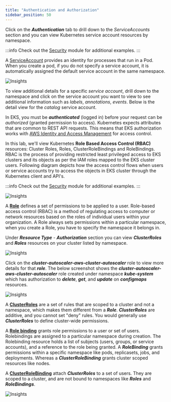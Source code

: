 ```yaml
---
title: "Authentication and Authorization"
sidebar_position: 50
---
```


Click on the **<i>Authentication</i>** tab to drill down to the <i>ServiceAccounts</i> section and you can view Kubernetes service account resources by namespace.

:::info
Check out the [Security](../../../security/) module for additional examples.
:::

A [ServiceAccount](https://kubernetes.io/docs/tasks/configure-pod-container/configure-service-account/) provides an identity for processes that run in a Pod. When you create a pod, if you do not specify a service account, it is automatically assigned the default service account in the same namespace. 

![Insights](/img/resource-view/auth-resources.jpg)

To view additional details for a specific <i>service account</i>, drill down to the namespace and click on the service account you want to view to see additional information such as <i>labels</i>, <i>annotations</i>, <i>events</i>. Below is the detail view for the <i>catalog</i> service account.

In EKS, you must be **<i>authenticated</i>** (logged in) before your request can be <i>authorized</i> (granted permission to access). Kubernetes expects attributes that are common to REST API requests. This means that EKS authorization works with [AWS Identity and Access Management](https://docs.aws.amazon.com/eks/latest/userguide/security-iam.html) for access control.

In this lab, we'll view Kubernetes **Role Based Access Control (RBAC)** resources: Cluster Roles, Roles, ClusterRoleBindings and RoleBindings. RBAC is the process of providing restricted least privileged access to EKS clusters and its objects as per the IAM roles mapped to the EKS cluster users. Following diagram depicts how the access control flows when users or service accounts try to access the objects in EKS cluster through the Kubernetes client and API's.

:::info
Check out the [Security](../../../security/) module for additional examples.
:::

![Insights](/img/resource-view/autz-index.jpg)


A **[Role](https://kubernetes.io/docs/reference/access-authn-authz/rbac/)** defines a set of permissions to be applied to a user. Role-based access control (RBAC) is a method of regulating access to computer or network resources based on the roles of individual users within your organization. A Role always sets permissions within a particular namespace, when you create a Role, you have to specify the namespace it belongs in.

Under **_Resource Type_** - **_Authorization_** section you can view **_ClusterRoles_** and **_Roles_** resources on your cluster listed by namespace.

![Insights](/img/resource-view/autz-role.jpg)

Click on the **_cluster-autoscaler-aws-cluster-autoscaler_** role to view more details for that **_role_**. The below screenshot shows the **_cluster-autoscaler-aws-cluster-autoscaler_** role created under namespace **_kube-system_** which has authorization to **_delete_**, **_get_**, and **_update_** on **_configmaps_** resources.

![Insights](/img/resource-view/autz-role-detail.jpg)

A **[ClusterRoles](https://kubernetes.io/docs/reference/access-authn-authz/rbac/#role-and-clusterrole)** are a set of rules that are scoped to a cluster and not a namespace, which makes them different from a **_Role_**. **_ClusterRoles_** are additive, and you cannot set "deny" rules. You would generally use **_ClusterRoles_** to define cluster-wide permissions.

A **[Role binding](https://kubernetes.io/docs/reference/access-authn-authz/rbac/#rolebinding-and-clusterrolebinding)** grants role permissions to a user or set of users. Rolebindings are assigned to a particular namespace during creation. The Rolebinding resource holds a list of subjects (users, groups, or service accounts), and a reference to the role being granted. A **_RoleBinding_** grants permissions within a specific namespace like pods, replicasets, jobs, and deployments. Whereas a **_ClusterRoleBinding_** grants cluster scoped resources like nodes.

A **[ClusterRoleBinding](https://kubernetes.io/docs/reference/access-authn-authz/rbac/#rolebinding-and-clusterrolebinding)** attach **_ClusterRoles_** to a set of users. They are scoped to a cluster, and are not bound to namespaces like **_Roles_** and **_RoleBindings_**.

![Insights](/img/resource-view/authz-crolebinding.jpg)

